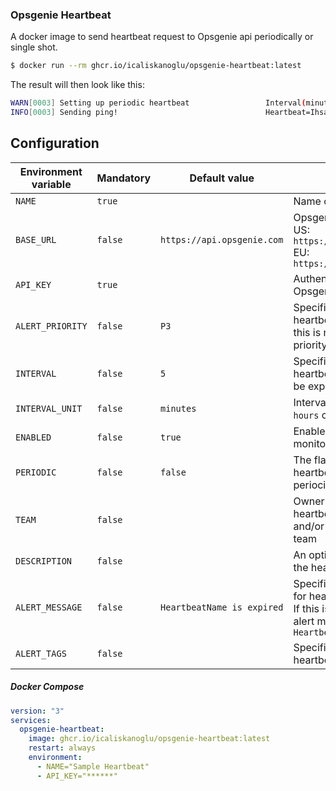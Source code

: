 ### Opsgenie Heartbeat
A docker image to send heartbeat request to Opsgenie api periodically or single shot.

```bash
$ docker run --rm ghcr.io/icaliskanoglu/opsgenie-heartbeat:latest
```

The result will then look like this:

```bash
WARN[0003] Setting up periodic heartbeat                 Interval(minutes)=5
INFO[0003] Sending ping!                                 Heartbeat=IhsanTest
```

## Configuration

| Environment variable | Mandatory | Default value               | Description                                                                                                                              |
|----------------------|-----------|-----------------------------|------------------------------------------------------------------------------------------------------------------------------------------|
| `NAME`               | `true`    |                             | Name of the heartbeat                                                                                                                    |
| `BASE_URL`           | `false`   | `https://api.opsgenie.com`  | Opsgenie REST API base url. <br/>US: `https://api.opsgenie.com` <br/> EU: `https://api.eu.opsgenie.com`                                  |
| `API_KEY`            | `true`    |                             | Authentication key for Opsgenie Rest API                                                                                                 |
| `ALERT_PRIORITY`     | `false`   | `P3`                        | Specifies the alert priority for heartbeat expiration alert. If this is not provided, default priority is P3                             |
| `INTERVAL`           | `false`   | `5`                         | Specifies how often a heartbeat message should be expected.                                                                              |
| `INTERVAL_UNIT`      | `false`   | `minutes`                   | Interval specified as `minutes`, `hours` or `days`                                                                                       |
| `ENABLED`            | `false`   | `true`                      | Enable/disable heartbeat monitoring                                                                                                      |
| `PERIODIC`           | `false`   | `false`                     | The flag for to send heartbeat one time or periocically                                                                                  |
| `TEAM`               | `false`   |                             | Owner team of the heartbeat, consisting id and/or name of the owner team                                                                 |
| `DESCRIPTION`        | `false`   |                             | An optional description of the heartbeat                                                                                                 |
| `ALERT_MESSAGE`      | `false`   | `HeartbeatName is expired`  | Specifies the alert message for heartbeat expiration alert. If this is not provided, default alert message is `HeartbeatName is expired` |
| `ALERT_TAGS`         | `false`   |                             | Specifies the alert tags for heartbeat expiration alert                                                                                  |

##### Docker Compose
```yaml
version: "3"
services:
  opsgenie-heartbeat:
    image: ghcr.io/icaliskanoglu/opsgenie-heartbeat:latest
    restart: always
    environment:
      - NAME="Sample Heartbeat"
      - API_KEY="******"
```
